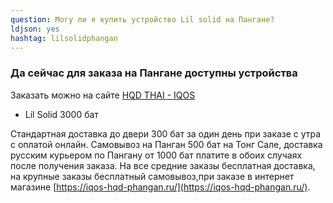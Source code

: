 ```yaml
---
question: Могу ли я купить устройство Lil solid на Пангане?
ldjson: yes
hashtag: lilsolidphangan
---
```


### Да сейчас для заказа на Пангане доступны устройства

Заказать можно на сайте [HQD THAI - IQOS](https://hqdthai.ru/iqos/)

* Lil Solid 3000 бат 

 Стандартная доставка до двери 300 бат за один день при заказе с утра с оплатой онлайн. Самовывоз на Панган 500 бат на Тонг Сале, доставка русским курьером по Пангану от  1000 бат платите в обоих случаях после получения заказа. На все средние заказы бесплатная доставка, на крупные заказы бесплатный самовывоз,при заказе в интернет магазине [https://iqos-hqd-phangan.ru/](https://iqos-hqd-phangan.ru/).
